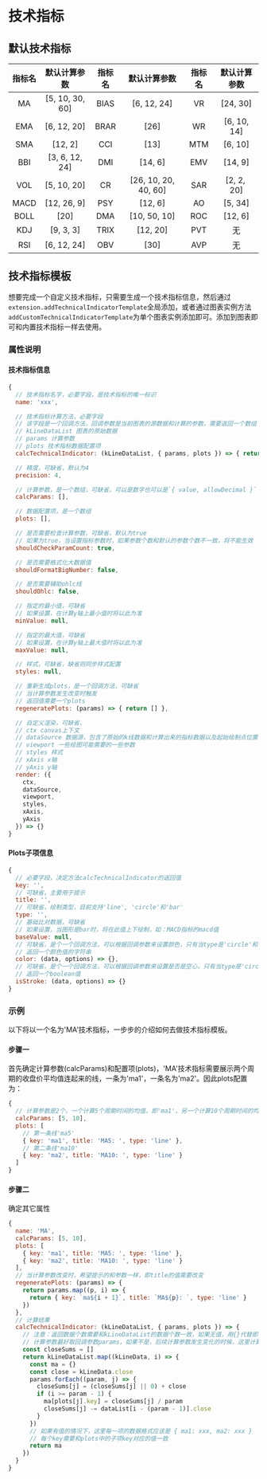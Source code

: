 # 技术指标

## 默认技术指标
| **指标名** | **默认计算参数** | **指标名** | **默认计算参数** | **指标名** | **默认计算参数** |
| :---: | :---: | :---: | :---: | :---: | :---: |
| MA | [5, 10, 30, 60] | BIAS | [6, 12, 24] | VR | [24, 30] |
| EMA | [6, 12, 20] | BRAR | [26] | WR | [6, 10, 14] |
| SMA | [12, 2] | CCI | [13] | MTM | [6, 10] |
| BBI | [3, 6, 12, 24] | DMI | [14, 6] | EMV | [14, 9] |
| VOL | [5, 10, 20] | CR | [26, 10, 20, 40, 60] | SAR | [2, 2,  20] |
| MACD | [12, 26, 9] | PSY | [12, 6] | AO | [5, 34] |
| BOLL | [20] | DMA | [10, 50, 10] | ROC | [12, 6] |
| KDJ | [9, 3, 3] | TRIX | [12, 20] | PVT | 无 |
| RSI | [6, 12, 24] | OBV | [30] | AVP | 无 |



## 技术指标模板
想要完成一个自定义技术指标，只需要生成一个技术指标信息，然后通过`extension.addTechnicalIndicatorTemplate`全局添加，或者通过图表实例方法  `addCustomTechnicalIndicatorTemplate`为单个图表实例添加即可。添加到图表即可和内置技术指标一样去使用。
### 属性说明
#### 技术指标信息
```javascript
{
  // 技术指标名字，必要字段，是技术指标的唯一标识
  name: 'xxx',

  // 技术指标计算方法，必要字段
  // 该字段是一个回调方法，回调参数是当前图表的源数据和计算的参数，需要返回一个数组
  // kLineDataList 图表的原始数据
  // params 计算参数
  // plots 技术指标数据配置项
  calcTechnicalIndicator: (kLineDataList, { params, plots }) => { return [] },

  // 精度，可缺省，默认为4
  precision: 4,

  // 计算参数，是一个数组，可缺省，可以是数字也可以是`{ value, allowDecimal }`
  calcParams: [],

  // 数据配置项，是一个数组
  plots: [],

  // 是否需要检查计算参数，可缺省，默认为true
  // 如果为true，当设置指标参数时，如果参数个数和默认的参数个数不一致，将不能生效
  shouldCheckParamCount: true,

  // 是否需要格式化大数据值
  shouldFormatBigNumber: false,

  // 是否需要辅助ohlc线
  shouldOhlc: false,

  // 指定的最小值，可缺省
  // 如果设置，在计算y轴上最小值时将以此为准
  minValue: null,

  // 指定的最大值，可缺省
  // 如果设置，在计算y轴上最大值时将以此为准
  maxValue: null,

  // 样式，可缺省，缺省则同步样式配置
  styles: null,

  // 重新生成plots，是一个回调方法，可缺省
  // 当计算参数发生改变时触发
  // 返回值需要一个plots
  regeneratePlots: (params) => { return [] },

  // 自定义渲染，可缺省，
  // ctx canvas上下文
  // dataSource 数据源，包含了原始的k线数据和计算出来的指标数据以及起始绘制点位置
  // viewport 一些绘图可能需要的一些参数
  // styles 样式
  // xAxis x轴
  // yAxis y轴
  render: ({
    ctx,
    dataSource,
    viewport,
    styles,
    xAxis,
    yAxis
  }) => {}
}
```
#### Plots子项信息
```javascript
{
  // 必要字段，决定方法calcTechnicalIndicator的返回值
  key: '',
  // 可缺省，主要用于提示
  title: '',
  // 可缺省，绘制类型，目前支持'line', 'circle'和'bar'
  type: '',
  // 基础比对数据，可缺省
  // 如果设置，当图形是bar时，将在此值上下绘制，如：MACD指标的macd值
  baseValue: null,
  // 可缺省，是个一个回调方法，可以根据回调参数来设置颜色，只有当type是'circle'和'bar'才会生效
  // 返回一个颜色值的字符串
  color: (data, options) => {},
  // 可缺省，是个一个回调方法，可以根据回调参数来设置是否是空心，只有当type是'circle'和'bar'才会生效
  // 返回一个boolean值
  isStroke: (data, options) => {}
}
```


### 示例
以下将以一个名为'MA'技术指标，一步步的介绍如何去做技术指标模板。
#### 步骤一
首先确定计算参数(calcParams)和配置项(plots)，'MA'技术指标需要展示两个周期的收盘价平均值连起来的线，一条为'ma1'，一条名为'ma2'。因此plots配置为：
```javascript
{
  // 计算参数是2个，一个计算5个周期时间的均值，即'ma1'，另一个计算10个周期时间的均值，即'ma10'
  calcParams: [5, 10],
  plots: [
    // 第一条线'ma5'
    { key: 'ma1', title: 'MA5: ', type: 'line' },
    // 第二条线'ma10'
    { key: 'ma2', title: 'MA10: ', type: 'line' }
  ]
}
```
#### 步骤二
确定其它属性
```javascript
{
  name: 'MA',
  calcParams: [5, 10],
  plots: [
    { key: 'ma1', title: 'MA5: ', type: 'line' },
    { key: 'ma2', title: 'MA10: ', type: 'line' }
  ],
  // 当计算参数改变时，希望提示的和参数一样，即title的值需要改变
  regeneratePlots: (params) => {
    return params.map((p, i) => {
      return { key: `ma${i + 1}`, title: `MA${p}: `, type: 'line' }
    })
  },
  // 计算结果
  calcTechnicalIndicator: (kLineDataList, { params, plots }) => {
    // 注意：返回数据个数需要和kLineDataList的数据个数一致，如果无值，用{}代替即可。
    // 计算参数最好取回调参数params，如果不是，后续计算参数发生变化的时候，这里计算不能及时响应
    const closeSums = []
    return kLineDataList.map((kLineData, i) => {
      const ma = {}
      const close = kLineData.close
      params.forEach((param, j) => {
        closeSums[j] = (closeSums[j] || 0) + close
        if (i >= param - 1) {
          ma[plots[j].key] = closeSums[j] / param
          closeSums[j] -= dataList[i - (param - 1)].close
        }
      })
      // 如果有值的情况下，这里每一项的数据格式应该是 { ma1: xxx, ma2: xxx }
      // 每个key需要和plots中的子项key对应的值一致
      return ma
    })
  }
}
```



